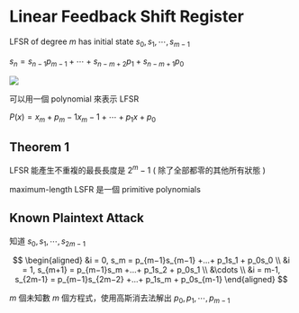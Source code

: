 # Linear Feedback Shift Register

LFSR of degree $m$ has initial state $s_0, s_1, \cdots, s_{m-1}$

$s_n = s_{n-1}p_{m-1} + \cdots + s_{n-m+2}p_1 + s_{n-m+1}p_0$

![](https://i.imgur.com/7jCWURK.png)

可以用一個 polynomial 來表示 LFSR

$P(x) = x_m + p_m−1x_m−1 + \cdots + p_1x+ p_0$

## Theorem 1

LFSR 能產生不重複的最長長度是 $2^m - 1$ ( 除了全部都零的其他所有狀態 )

maximum-length LSFR 是一個 primitive polynomials

## Known Plaintext Attack

知道 $s_0, s_1, \cdots, s_{2m-1}$

$$
\begin{aligned}
&i = 0, s_m = p_{m−1}s_{m−1} +...+ p_1s_1 + p_0s_0 \\
&i = 1, s_{m+1} = p_{m−1}s_m +...+ p_1s_2 + p_0s_1 \\
&\cdots \\
&i = m-1, s_{2m-1} = p_{m−1}s_{2m−2} +...+ p_1s_m + p_0s_{m-1}
\end{aligned}
$$

$m$ 個未知數 $m$ 個方程式，使用高斯消去法解出 $p_0, p_1, \cdots, p_{m-1}$
